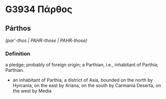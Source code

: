 # G3934 Πάρθος

## Párthos

_(par'-thos | PAHR-those | PAHR-those)_

### Definition

a pledge; probably of foreign origin; a Parthian, i.e., inhabitant of Parthia; Parthian.

- an inhabitant of Parthia, a district of Asia, bounded on the north by Hyrcania, on the east by Ariana, on the south by Carmania Deserta, on the west by Media

